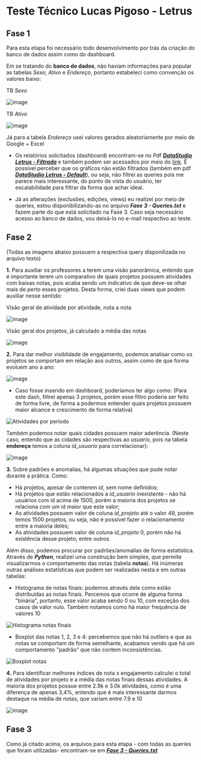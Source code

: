 # Teste Técnico Lucas Pigoso - Letrus

## Fase 1

Para esta etapa foi necessário todo desenvolvimento por trás da criação do banco de dados assim como do dashboard.

Em se tratando do **banco de dados**, não haviam informações para popular as tabelas *Sexo*, *Ativo* e *Endereço*, portanto estabeleci como convenção os valores baixo:

TB *Sexo*

![image](https://user-images.githubusercontent.com/33936130/184216010-edbc9337-a4f9-4cf0-bb30-cc3b9c16e9e6.png)

TB *Ativo*

![image](https://user-images.githubusercontent.com/33936130/184216166-ba6dfc8b-59ef-4137-be3a-7eaa5d56b6ef.png)

Já para a tabela *Endereço* usei valores gerados aleatoriamente por meio de Google + Excel

- Os relatórios solicitados (dashboard) encontram-se no Pdf [**_DataStudio Letrus - Filtrado_**](https://github.com/LPigoso/letrus/blob/main/DataStudio%20Letrus%20-%20Filtrado.pdf) e também podem ser acessados por meio do [link](https://datastudio.google.com/reporting/c081106b-eb0e-41fe-bff3-50d77afc4a74). É possível perceber que os gráficos não estão filtrados (também em pdf [**_DataStudio Letrus - Default_**](https://github.com/LPigoso/letrus/blob/main/DataStudio%20Letrus%20-%20Default.pdf)), ou seja, não filtrei as queries pois me parece mais interessante, do ponto de vista do usuário, ter escalabilidade para filtrar da forma que achar ideal.

- Já as alterações (exclusões, edições, views) eu realizei por meio de queries, estou disponibilizando-as no arquivo **_Fase 3 - Queries.txt_** e fazem parte do que está solicitado na Fase 3. Caso seja necessário acesso ao banco de dados, vou deixá-lo no e-mail respectivo ao teste.


## Fase 2

(Todas as imagens abaixo possuem a respectiva query disponilizada no arquivo texto)

**1.** Para auxiliar os professores a terem uma visão panorâmica, entendo que é importante terem um comparativo de quais projetos possuem atividades com baixas notas, pois acaba sendo um indicativo de que deve-se olhar mais de perto esses projetos. Desta forma, criei duas views que podem auxiliar nesse sentido:

Visão geral de atividade por atividade, nota a nota

![image](https://user-images.githubusercontent.com/33936130/184224745-c39f72d9-3b48-4d53-9159-c176384afaf3.png)

Visão geral dos projetos, já calculado a média das notas

![image](https://user-images.githubusercontent.com/33936130/184224053-c8878292-d8a6-409a-94aa-da6e6278e800.png)


**2.**  Para dar melhor visiblidade de engajamento, podemos analisar como os projetos se comportam em relação aos outros, assim como de que forma evoluem ano a ano:

![image](https://user-images.githubusercontent.com/33936130/184226648-6456c6ba-e131-415b-a264-946c62147b1e.png)

- Caso fosse inserido em dashboard, poderíamos ter algo como:
(Para este dash, filtrei apenas 3 projetos, porém esse filtro poderia ser feito de forma livre, de forma a podermos entender quais projetos possuem maior alcance e crescimento de forma relativa)

![Atividades por periodo](https://user-images.githubusercontent.com/33936130/184227213-05067d25-c7c9-4ff9-bad3-e79db3e6dc56.png)

Também podemos notar quais cidades possuem maior aderência. (Neste caso, entendo que as cidades são respectivas ao _usuario_, pois na tabela **endereço** temos a coluna _id_usuario_ para correlacionar):

![image](https://user-images.githubusercontent.com/33936130/184227297-842fee8f-ab5d-42cc-8c03-15016eb1c877.png)

**3.** Sobre padrões e anomalias, há algumas situações que pude notar durante a prática. Como:

- Há projetos, apesar de conterem _id_, sem nome definidos;
- Há projetos que estão relacionados a _id_usuario_ inexistente - não há usuários com id acima de 1500, porém a maioria dos projetos se relaciona com um id maior que este valor;
- As atividades possuem valor de coluna _id_projeto_ até o valor 49, porém temos 1500 projetos, ou seja, não é possível fazer o relacionamento entre a maioria deles;
- As atividades possuem valor de coluna _id_projeto_ 0, porém não há existência desse projeto; entre outros

Além disso, podemos procurar por padrões/anomalias de forma estatística. Através de **_Python_**, realizei uma construção bem simples, que permite visualizarmos o comportamento das notas (tabela **notas**). Há inúmeras outras análises estatísticas que podem ser realizadas nesta e em outras tabelas:

- Histograma de notas finais: podemos através dele como estão distribuídas as notas finais. Percemos que ocorre de alguma forma "binária", portanto, esse valor acaba sendo 0 ou 10, com exceção dos casos de valor nulo. Também notamos como há maior frequência de valores 10

![Histograma notas finais](https://user-images.githubusercontent.com/33936130/184229926-c844d481-7d18-4b1d-83f4-f00b6a4941da.png)

- Boxplot das notas 1, 2, 3 e 4: percebemos que não há outliers e que as notas se comportam de forma semelhante, acabamos vendo que há um comportamento "padrão" que não contem inconsistências.

![Boxplot notas](https://user-images.githubusercontent.com/33936130/184229939-c3165b22-f292-47ca-a46b-f92f809b3d40.png)


**4.** Para identificar melhores índices de nota x engajamento calculei o total de atividades por projeto e a média das notas finais dessas atividades. A maioria dos projetos possue entre 2.9k e 3.0k atividades, como é uma diferença de apenas 3,4%, entendo que é mais interessante darmos destaque na média de notas, que variam entre 7.9 e 10

![image](https://user-images.githubusercontent.com/33936130/184234671-30041899-42b1-4723-9786-46c8c526e03e.png)



## Fase 3

Como já citado acima, os arquivos para esta etapa - com todas as queries que foram utilizadas- encontram-se em [**_Fase 3 - Queries.txt_**](https://github.com/LPigoso/letrus/blob/main/Fase%203%20-%20Queries.txt)

